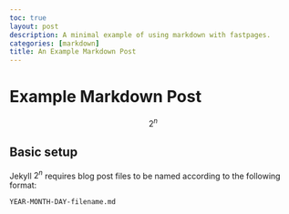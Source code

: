 ```yaml
---
toc: true
layout: post
description: A minimal example of using markdown with fastpages.
categories: [markdown]
title: An Example Markdown Post
---
```

# Example Markdown Post

$$2^n$$

## Basic setup

Jekyll $2^n$ requires blog post files to be named according to the following format:

`YEAR-MONTH-DAY-filename.md`



